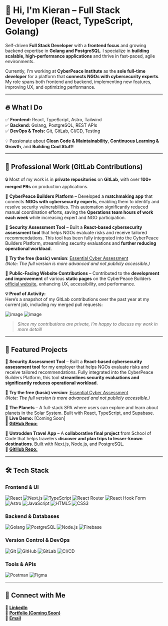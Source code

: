 # 🚀 Hi, I'm Kieran – Full Stack Developer (React, TypeScript, Golang)

Self-driven **Full Stack Developer** with a **frontend focus** and growing backend expertise in **Golang and PostgreSQL**. I specialize in **building scalable, high-performance applications** and thrive in fast-paced, agile environments.

Currently, I'm working at **CyberPeace Institute** as the **sole full-time developer** for a platform that **connects NGOs with cybersecurity experts**. My role spans both frontend and backend, implementing new features, improving UX, and optimizing performance.

---

## 🔥 What I Do
✅ **Frontend:** React, TypeScript, Astro, Tailwind  
✅ **Backend:** Golang, PostgreSQL, REST APIs  
✅ **DevOps & Tools:** Git, GitLab, CI/CD, Testing  

💡 Passionate about **Clean Code & Maintainability**, **Continuous Learning & Growth**, and **Building Cool Stuff!**

---

## 💼 Professional Work (GitLab Contributions)  
🔒 Most of my work is in **private repositories** on **GitLab**, with over **100+ merged PRs** on production applications.  

📌 **CyberPeace Builders Platform** – Developed a **matchmaking app** that connects **NGOs with cybersecurity experts**, enabling them to identify and resolve security vulnerabilities. This automation significantly reduced manual coordination efforts, saving the **Operations team hours of work each week** while increasing expert and NGO participation.  

📌 **Security Assessment Tool** – Built a **React-based cybersecurity assessment tool** that helps NGOs evaluate risks and receive tailored recommendations. This tool has been fully integrated into the CyberPeace Builders Platform, streamlining security evaluations and **further reducing operational workload**.  

🔗 **Try the free (basic) version**: [Essential Cyber Assessment](https://cpb.ngo/essential-cyberassessment)  
_(Note: The full version is more advanced and not publicly accessible.)_  

📌 **Public-Facing Website Contributions** – Contributed to the **development and improvement** of various **static pages** on the CyberPeace Builders [official website](https://cpb.ngo/), enhancing UX, accessibility, and performance.  


**💡 Proof of Activity:**  
Here’s a snapshot of my GitLab contributions over the past year at my current job, including my merged pull requests:

![image](https://github.com/user-attachments/assets/fecf4ae6-5e10-4823-8828-4f15872f375e)
![image](https://github.com/user-attachments/assets/0a6b6645-b984-488a-a7b6-e475862c6437)


> _Since my contributions are private, I’m happy to discuss my work in more detail!_

---

## 📌 Featured Projects  

🔹 **Security Assessment Tool** – Built a **React-based cybersecurity assessment tool** for my employer that helps NGOs evaluate risks and receive tailored recommendations. Fully integrated into the CyberPeace Builders Platform, this tool **streamlines security evaluations and significantly reduces operational workload**.  

🔗 **Try the free (basic) version**: [Essential Cyber Assessment](https://cpb.ngo/essential-cyberassessment)  
_(Note: The full version is more advanced and not publicly accessible.)_  

🔹 **The Planets** – A full-stack SPA where users can explore and learn about planets in the Solar System. Built with React, TypeScript, and Supabase.  
🔗 **Live Demo:** [Coming Soon]  
🔗 [**GitHub Repo:**](https://github.com/KieranWebDev/ThePlanets-TypeScript)

🔹 **Untrodden Travel App** – A **collaborative final project** from School of Code that helps travelers **discover and plan trips to lesser-known destinations**. Built with Next.js, Node.js, and PostgreSQL.  
🔗 [**GitHub Repo:**](https://github.com/SchoolOfCode/final-project_front-end-untrodden)  


<!-- 💡 _Want to see more? Check out my [Portfolio](#) (Coming Soon)._ -->

---

## 🛠️ Tech Stack  

### **Frontend & UI**  
![React](https://img.shields.io/badge/react-%2320232a.svg?style=for-the-badge&logo=react&logoColor=%2361DAFB) ![Next.js](https://img.shields.io/badge/Next-black?style=for-the-badge&logo=next.js&logoColor=white) ![TypeScript](https://img.shields.io/badge/typescript-%23007ACC.svg?style=for-the-badge&logo=typescript&logoColor=white) ![React Router](https://img.shields.io/badge/React_Router-CA4245?style=for-the-badge&logo=react-router&logoColor=white) ![React Hook Form](https://img.shields.io/badge/React%20Hook%20Form-%23EC5990.svg?style=for-the-badge&logo=reacthookform&logoColor=white) ![Astro](https://img.shields.io/badge/Astro-%23FF5D01.svg?style=for-the-badge&logo=astro&logoColor=white) ![JavaScript](https://img.shields.io/badge/javascript-%23323330.svg?style=for-the-badge&logo=javascript&logoColor=%23F7DF1E) ![HTML5](https://img.shields.io/badge/html5-%23E34F26.svg?style=for-the-badge&logo=html5&logoColor=white) ![CSS3](https://img.shields.io/badge/css3-%231572B6.svg?style=for-the-badge&logo=css3&logoColor=white)  

### **Backend & Databases**  
![Golang](https://img.shields.io/badge/Golang-00ADD8.svg?style=for-the-badge&logo=go&logoColor=white) ![PostgreSQL](https://img.shields.io/badge/PostgreSQL-316192.svg?style=for-the-badge&logo=postgresql&logoColor=white) ![Node.js](https://img.shields.io/badge/node.js-6DA55F?style=for-the-badge&logo=node.js&logoColor=white) ![Firebase](https://img.shields.io/badge/firebase-%23039BE5.svg?style=for-the-badge&logo=firebase)  

### **Version Control & DevOps**  
![Git](https://img.shields.io/badge/git-%23F05033.svg?style=for-the-badge&logo=git&logoColor=white) ![GitHub](https://img.shields.io/badge/github-%23121011.svg?style=for-the-badge&logo=github&logoColor=white) ![GitLab](https://img.shields.io/badge/gitlab-%23181717.svg?style=for-the-badge&logo=gitlab&logoColor=white) ![CI/CD](https://img.shields.io/badge/CI/CD-%230077B5.svg?style=for-the-badge&logo=githubactions&logoColor=white)  

### **Tools & APIs**  
![Postman](https://img.shields.io/badge/Postman-FF6C37?style=for-the-badge&logo=postman&logoColor=white) ![Figma](https://img.shields.io/badge/figma-%23F24E1E.svg?style=for-the-badge&logo=figma&logoColor=white)  

---

## 🤝 Connect with Me
📌 **[LinkedIn](https://linkedin.com/in/kieran-gill)**  
📌 **[Portfolio (Coming Soon)](#)**  
📌 **[Email](mailto:kieran.gill456@gmail.com)**  

